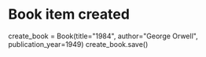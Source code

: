 # Book item created
create_book = Book(title="1984", author="George Orwell", publication_year=1949)
create_book.save()